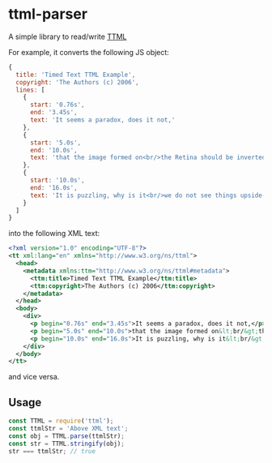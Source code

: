 # ttml-parser
A simple library to read/write [TTML](https://w3c.github.io/ttml2/spec/ttml2.html)

For example, it converts the following JS object:

```js
{
  title: 'Timed Text TTML Example',
  copyright: 'The Authors (c) 2006',
  lines: [
    {
      start: '0.76s',
      end: '3.45s',
      text: 'It seems a paradox, does it not,'
    },
    {
      start: '5.0s',
      end: '10.0s',
      text: 'that the image formed on<br/>the Retina should be inverted?'
    },
    {
      start: '10.0s',
      end: '16.0s',
      text: 'It is puzzling, why is it<br/>we do not see things upside-down?'
    }
  ]
}
```

into the following XML text:

```xml
<?xml version="1.0" encoding="UTF-8"?>
<tt xml:lang="en" xmlns="http://www.w3.org/ns/ttml">
  <head>
    <metadata xmlns:ttm="http://www.w3.org/ns/ttml#metadata">
      <ttm:title>Timed Text TTML Example</ttm:title>
      <ttm:copyright>The Authors (c) 2006</ttm:copyright>
    </metadata>
  </head>
  <body>
    <div>
      <p begin="0.76s" end="3.45s">It seems a paradox, does it not,</p>
      <p begin="5.0s" end="10.0s">that the image formed on&lt;br/&gt;the Retina should be inverted?</p>
      <p begin="10.0s" end="16.0s">It is puzzling, why is it&lt;br/&gt;we do not see things upside-down?</p>
    </div>
  </body>
</tt>
```

and vice versa.

## Usage
```js
const TTML = require('ttml');
const ttmlStr = 'Above XML text';
const obj = TTML.parse(ttmlStr);
const str = TTML.stringify(obj);
str === ttmlStr; // true
```
